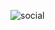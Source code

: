 ![social](https://user-images.githubusercontent.com/89834824/203858829-fc8406d9-089b-4732-aeb2-0a4d7b463b44.png)
